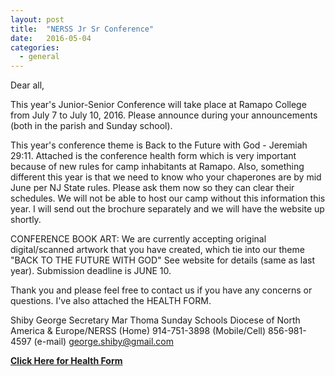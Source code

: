 ```yaml
---
layout: post
title:  "NERSS Jr Sr Conference"
date:   2016-05-04
categories: 
  - general
---
```


Dear all,

This year's Junior-Senior Conference will take place at Ramapo College from July 7 to July 10, 2016.  Please announce during your announcements (both in the parish and Sunday school). 

This year's conference theme is Back to the Future with God - Jeremiah 29:11.  Attached is the conference health form which is very important because of new rules for camp inhabitants at Ramapo.  Also, something different this year is that we need to know who your chaperones are by mid June per NJ State rules.  Please ask them now so they can clear their schedules.  We will not be able to host our camp without this information this year.  I will send out the brochure separately and we will have the website up shortly.

CONFERENCE BOOK ART:  We are currently accepting original digital/scanned artwork that you have created, which tie into our theme "BACK TO THE FUTURE WITH GOD"  See website for details (same as last year).  Submission deadline is JUNE 10.

Thank you and please feel free to contact us if you have any concerns or questions.  I've also attached the HEALTH FORM.

Shiby George
Secretary
Mar Thoma Sunday Schools
Diocese of North America & Europe/NERSS
(Home)  914-751-3898
(Mobile/Cell) 856-981-4597
(e-mail) george.shiby@gmail.com

[**Click Here for Health Form**](http://ebenezermarthomachurch.org/assets/NERSS-Health-Form-2016.pdf)
